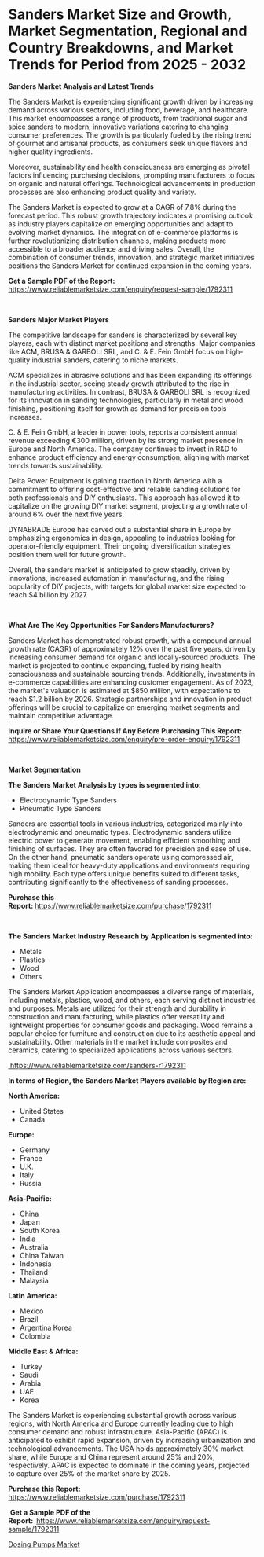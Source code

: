 <p><h1>Sanders Market Size and Growth, Market Segmentation, Regional and Country Breakdowns, and Market Trends for Period from 2025 -  2032</h1></p><p><strong>Sanders Market Analysis and Latest Trends</strong></p>
<p><p>The Sanders Market is experiencing significant growth driven by increasing demand across various sectors, including food, beverage, and healthcare. This market encompasses a range of products, from traditional sugar and spice sanders to modern, innovative variations catering to changing consumer preferences. The growth is particularly fueled by the rising trend of gourmet and artisanal products, as consumers seek unique flavors and higher quality ingredients.</p><p>Moreover, sustainability and health consciousness are emerging as pivotal factors influencing purchasing decisions, prompting manufacturers to focus on organic and natural offerings. Technological advancements in production processes are also enhancing product quality and variety. </p><p>The Sanders Market is expected to grow at a CAGR of 7.8% during the forecast period. This robust growth trajectory indicates a promising outlook as industry players capitalize on emerging opportunities and adapt to evolving market dynamics. The integration of e-commerce platforms is further revolutionizing distribution channels, making products more accessible to a broader audience and driving sales. Overall, the combination of consumer trends, innovation, and strategic market initiatives positions the Sanders Market for continued expansion in the coming years.</p></p>
<p><strong>Get a Sample PDF of the Report:&nbsp;</strong> <a href="https://www.reliablemarketsize.com/enquiry/request-sample/1792311?utm_campaign=2514&utm_medium=2&utm_source=Github&utm_content=ia&utm_term=20022025&utm_id=sanders">https://www.reliablemarketsize.com/enquiry/request-sample/1792311</a></p>
<p>&nbsp;</p>
<p><strong>Sanders Major Market Players</strong></p>
<p><p>The competitive landscape for sanders is characterized by several key players, each with distinct market positions and strengths. Major companies like ACM, BRUSA & GARBOLI SRL, and C. & E. Fein GmbH focus on high-quality industrial sanders, catering to niche markets.</p><p>ACM specializes in abrasive solutions and has been expanding its offerings in the industrial sector, seeing steady growth attributed to the rise in manufacturing activities. In contrast, BRUSA & GARBOLI SRL is recognized for its innovation in sanding technologies, particularly in metal and wood finishing, positioning itself for growth as demand for precision tools increases.</p><p>C. & E. Fein GmbH, a leader in power tools, reports a consistent annual revenue exceeding €300 million, driven by its strong market presence in Europe and North America. The company continues to invest in R&D to enhance product efficiency and energy consumption, aligning with market trends towards sustainability.</p><p>Delta Power Equipment is gaining traction in North America with a commitment to offering cost-effective and reliable sanding solutions for both professionals and DIY enthusiasts. This approach has allowed it to capitalize on the growing DIY market segment, projecting a growth rate of around 6% over the next five years.</p><p>DYNABRADE Europe has carved out a substantial share in Europe by emphasizing ergonomics in design, appealing to industries looking for operator-friendly equipment. Their ongoing diversification strategies position them well for future growth.</p><p>Overall, the sanders market is anticipated to grow steadily, driven by innovations, increased automation in manufacturing, and the rising popularity of DIY projects, with targets for global market size expected to reach $4 billion by 2027.</p></p>
<p>&nbsp;</p>
<p><strong>What Are The Key Opportunities For Sanders Manufacturers?</strong></p>
<p><p>Sanders Market has demonstrated robust growth, with a compound annual growth rate (CAGR) of approximately 12% over the past five years, driven by increasing consumer demand for organic and locally-sourced products. The market is projected to continue expanding, fueled by rising health consciousness and sustainable sourcing trends. Additionally, investments in e-commerce capabilities are enhancing customer engagement. As of 2023, the market's valuation is estimated at $850 million, with expectations to reach $1.2 billion by 2026. Strategic partnerships and innovation in product offerings will be crucial to capitalize on emerging market segments and maintain competitive advantage.</p></p>
<p><strong>Inquire or Share Your Questions If Any Before Purchasing This Report:</strong> <a href="https://www.reliablemarketsize.com/enquiry/pre-order-enquiry/1792311?utm_campaign=2514&utm_medium=2&utm_source=Github&utm_content=ia&utm_term=20022025&utm_id=sanders">https://www.reliablemarketsize.com/enquiry/pre-order-enquiry/1792311</a></p>
<p>&nbsp;</p>
<p><strong>Market Segmentation</strong></p>
<p><strong>The Sanders Market Analysis by types is segmented into:</strong></p>
<p><ul><li>Electrodynamic Type Sanders</li><li>Pneumatic Type Sanders</li></ul></p>
<p><p>Sanders are essential tools in various industries, categorized mainly into electrodynamic and pneumatic types. Electrodynamic sanders utilize electric power to generate movement, enabling efficient smoothing and finishing of surfaces. They are often favored for precision and ease of use. On the other hand, pneumatic sanders operate using compressed air, making them ideal for heavy-duty applications and environments requiring high mobility. Each type offers unique benefits suited to different tasks, contributing significantly to the effectiveness of sanding processes.</p></p>
<p><strong>Purchase this Report:&nbsp;</strong><a href="https://www.reliablemarketsize.com/purchase/1792311?utm_campaign=2514&utm_medium=2&utm_source=Github&utm_content=ia&utm_term=20022025&utm_id=sanders">https://www.reliablemarketsize.com/purchase/1792311</a></p>
<p>&nbsp;</p>
<p><strong>The Sanders Market Industry Research by Application is segmented into:</strong></p>
<p><ul><li>Metals</li><li>Plastics</li><li>Wood</li><li>Others</li></ul></p>
<p><p>The Sanders Market Application encompasses a diverse range of materials, including metals, plastics, wood, and others, each serving distinct industries and purposes. Metals are utilized for their strength and durability in construction and manufacturing, while plastics offer versatility and lightweight properties for consumer goods and packaging. Wood remains a popular choice for furniture and construction due to its aesthetic appeal and sustainability. Other materials in the market include composites and ceramics, catering to specialized applications across various sectors.</p></p>
<p><a href="https://www.reliablemarketsize.com/sanders-r1792311?utm_campaign=2514&utm_medium=2&utm_source=Github&utm_content=ia&utm_term=20022025&utm_id=sanders">&nbsp;https://www.reliablemarketsize.com/sanders-r1792311</a></p>
<p><strong>In terms of Region, the Sanders Market Players available by Region are:</strong></p>
<p>
    <p> <strong> North America: </strong>
        <ul>
            <li>United States</li>
            <li>Canada</li>
        </ul>
        </p> 
    <p> <strong> Europe: </strong>
        <ul>
            <li>Germany</li>
            <li>France</li>
            <li>U.K.</li>
            <li>Italy</li>
            <li>Russia</li>
        </ul>
        </p> 
    <p> <strong> Asia-Pacific: </strong>
        <ul>
            <li>China</li>
            <li>Japan</li>
            <li>South Korea</li>
            <li>India</li>
            <li>Australia</li>
            <li>China Taiwan</li>
            <li>Indonesia</li>
            <li>Thailand</li>
            <li>Malaysia</li>
        </ul>
        </p> 
    <p> <strong> Latin America: </strong>
        <ul>
            <li>Mexico</li>
            <li>Brazil</li>
            <li>Argentina Korea</li>
            <li>Colombia</li>
        </ul>
        </p> 
    <p> <strong> Middle East & Africa: </strong>
        <ul>
            <li>Turkey</li>
            <li>Saudi</li>
            <li>Arabia</li>
            <li>UAE</li>
            <li>Korea</li>
        </ul>
    </p>
    </p>
<p><p>The Sanders Market is experiencing substantial growth across various regions, with North America and Europe currently leading due to high consumer demand and robust infrastructure. Asia-Pacific (APAC) is anticipated to exhibit rapid expansion, driven by increasing urbanization and technological advancements. The USA holds approximately 30% market share, while Europe and China represent around 25% and 20%, respectively. APAC is expected to dominate in the coming years, projected to capture over 25% of the market share by 2025.</p></p>
<p><strong>Purchase this Report: </strong><a href="https://www.reliablemarketsize.com/purchase/1792311?utm_campaign=2514&utm_medium=2&utm_source=Github&utm_content=ia&utm_term=20022025&utm_id=sanders">https://www.reliablemarketsize.com/purchase/1792311</a></p>
<p>&nbsp;<strong>Get a Sample PDF of the Report:&nbsp;&nbsp;</strong><a href="https://www.reliablemarketsize.com/enquiry/request-sample/1792311?utm_campaign=2514&utm_medium=2&utm_source=Github&utm_content=ia&utm_term=20022025&utm_id=sanders">https://www.reliablemarketsize.com/enquiry/request-sample/1792311</a></p>
<p><strong></strong></p>
<p><p><a href="https://github.com/danikabiele541/Market-Research-Report-List-1/blob/main/dosing-pumps-market.md?utm_campaign=2514&utm_medium=2&utm_source=Github&utm_content=ia&utm_term=20022025&utm_id=sanders">Dosing Pumps Market</a></p></p>